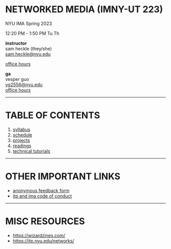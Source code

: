 # NETWORKED MEDIA (IMNY-UT 223)

NYU IMA Spring 2023

12:20 PM - 1:50 PM Tu Th

**instructor**  
sam heckle (they/she)  
[sam.heckle@nyu.edu](mailto:sam.heckle@nyu.edu)

[office hours](https://calendar.google.com/calendar/u/0/selfsched?sstoken=UUZUZ0xFTjEyYmVIfGRlZmF1bHR8Yzg5N2EzOGQ2MGVmNWJiODkwZTliNTM1NmIyMzQ5NTQ)

**ga**  
vesper guo  
[yg2556@nyu.edu](mailto:yg2556@nyu.edu)  
[office hours](https://calendar.google.com/calendar/u/0/selfsched?sstoken=UVA0MjFzd3czSUhwfGRlZmF1bHR8ZDYxZmFjOTQ4OWJiNWIwMGRjZmJhOTBjOGJjODIyMjM)



***

# TABLE OF CONTENTS
1. [syllabus](https://github.com/samheckle/networked-media/wiki/Syllabus)
2. [schedule](https://github.com/samheckle/networked-media/wiki/Schedule)
3. [projects](https://github.com/samheckle/networked-media/wiki/Projects)
4. [readings](https://github.com/samheckle/networked-media/wiki/Discussion-List)
5. [technical tutorials](https://github.com/samheckle/networked-media/wiki/Technical-Tutorials)

*** 

# OTHER IMPORTANT LINKS
* [anonymous feedback form](https://forms.gle/EeFdQNaGe9aQqr229)
* [itp and ima code of conduct](https://itpnyu.github.io/ITP-IMA-Code-of-Conduct/)

***

# MISC RESOURCES
* https://wizardzines.com/
* https://itp.nyu.edu/networks/
